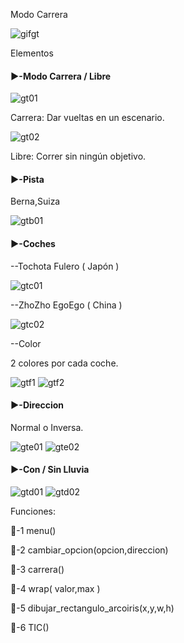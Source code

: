 Modo Carrera

![gifgt](./Imagenes/modocarrera.gif)

Elementos

#### ▶️-Modo Carrera / Libre

![gt01](./Imagenes/gt01.png)

Carrera: Dar vueltas en un escenario.

![gt02](./Imagenes/gt02.png)

Libre: Correr sin ningún objetivo.

#### ▶️-Pista

Berna,Suiza

![gtb01](./Imagenes/gtb01.png)

#### ▶️-Coches

--Tochota Fulero ( Japón )

![gtc01](./Imagenes/gtc01.png)

--ZhoZho EgoEgo ( China )

![gtc02](./Imagenes/gtc02.png)

--Color

2 colores por cada coche.

![gtf1](./Imagenes/gtf1.png)
![gtf2](./Imagenes/gtf2.png)

#### ▶️-Direccion

Normal o Inversa.

![gte01](./Imagenes/gte1.png)
![gte02](./Imagenes/gte2.png)

#### ▶️-Con / Sin Lluvia

![gtd01](./Imagenes/gtd1.png)
![gtd02](./Imagenes/gtd2.png)

Funciones:

🔑-1  menu()



🔑-2  cambiar_opcion(opcion,direccion)



🔑-3  carrera()



🔑-4  wrap( valor,max )



🔑-5  dibujar_rectangulo_arcoiris(x,y,w,h)



🔑-6  TIC()


